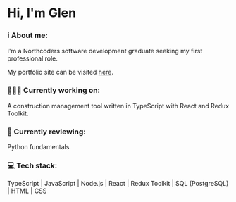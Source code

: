 # Hi, I'm Glen

### ℹ About me:

I'm a Northcoders software development graduate seeking my first professional role.

My portfolio site can be visited [here](https://glen-pearse.netlify.app/).

### 👨🏽‍💻 Currently working on:

A construction management tool written in TypeScript with React and Redux Toolkit.

### 🌱 Currently reviewing:

Python fundamentals

### 💻 Tech stack:

TypeScript | JavaScript | Node.js | React | Redux Toolkit | SQL (PostgreSQL) | HTML | CSS

<!---
gcpearse/gcpearse is a ✨ special ✨ repository because its `README.md` (this file) appears on your GitHub profile.
You can click the Preview link to take a look at your changes.
--->
